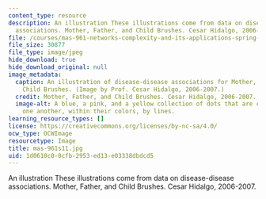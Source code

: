 ```yaml
---
content_type: resource
description: An illustration These illustrations come from data on disease-disease
  associations. Mother, Father, and Child Brushes. Cesar Hidalgo, 2006-2007.
file: /courses/mas-961-networks-complexity-and-its-applications-spring-2011/1d0610c00cfb2953ed13e03338dbdcd5_mas-961s11.jpg
file_size: 30877
file_type: image/jpeg
hide_download: true
hide_download_original: null
image_metadata:
  caption: An illustration of disease-disease associations for Mother, Father and
    Child Brushes. (Image by Prof. Cesar Hidalgo, 2006-2007.)
  credit: Mother, Father, and Child Brushes. Cesar Hidalgo, 2006-2007.
  image-alt: A blue, a pink, and a yellow collection of dots that are connected to
    one another, within their colors, by lines.
learning_resource_types: []
license: https://creativecommons.org/licenses/by-nc-sa/4.0/
ocw_type: OCWImage
resourcetype: Image
title: mas-961s11.jpg
uid: 1d0610c0-0cfb-2953-ed13-e03338dbdcd5
---
```

An illustration These illustrations come from data on disease-disease associations. Mother, Father, and Child Brushes. Cesar Hidalgo, 2006-2007.